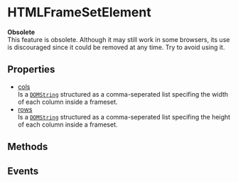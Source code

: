 # HTMLFrameSetElement

<div class='overview'><strong>Obsolete</strong><br>This feature is obsolete. Although it may still work in some browsers, its use is discouraged since it could be removed at any time. Try to avoid using it.</div>

## Properties

<ul class="items properties">
  <li>
    <a href="">cols</a>
    <div>Is a <a href="/en-US/docs/Web/API/DOMString" title="DOMString is a UTF-16 String. As JavaScript already uses such strings, DOMString is mapped directly to a String."><code>DOMString</code></a> structured as a comma-seperated list&nbsp;specifing&nbsp;the width of each column inside&nbsp;a frameset.</div>
  </li>
  <li>
    <a href="">rows</a>
    <div>Is a <a href="/en-US/docs/Web/API/DOMString" title="DOMString is a UTF-16 String. As JavaScript already uses such strings, DOMString is mapped directly to a String."><code>DOMString</code></a> structured as a comma-seperated list&nbsp;specifing&nbsp;the height of each column inside&nbsp;a frameset.</div>
  </li>
</ul>

## Methods

<ul class="items methods">

</ul>

## Events
